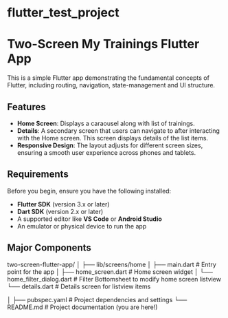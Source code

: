 # flutter_test_project
 
# Two-Screen My Trainings Flutter App

This is a simple Flutter app demonstrating the fundamental concepts of Flutter, including routing, navigation, state-management and UI structure.

## Features

- **Home Screen**: Displays a caraousel along with list of trainings.
- **Details**: A secondary screen that users can navigate to after interacting with the Home screen. This screen displays details of the list items.
- **Responsive Design**: The layout adjusts for different screen sizes, ensuring a smooth user experience across phones and tablets.

## Requirements

Before you begin, ensure you have the following installed:

- **Flutter SDK** (version 3.x or later)
- **Dart SDK** (version 2.x or later)
- A supported editor like **VS Code** or **Android Studio**
- An emulator or physical device to run the app

## Major Components 
two-screen-flutter-app/
│
├── lib/screens/home
│   ├── main.dart               # Entry point for the app
│   ├── home_screen.dart        # Home screen widget
│   └── home_filter_dialog.dart # Filter Bottomsheet to modify home screen listview
    └── details.dart            # Details screen for listview items

│
├── pubspec.yaml          # Project dependencies and settings
└── README.md             # Project documentation (you are here!)

